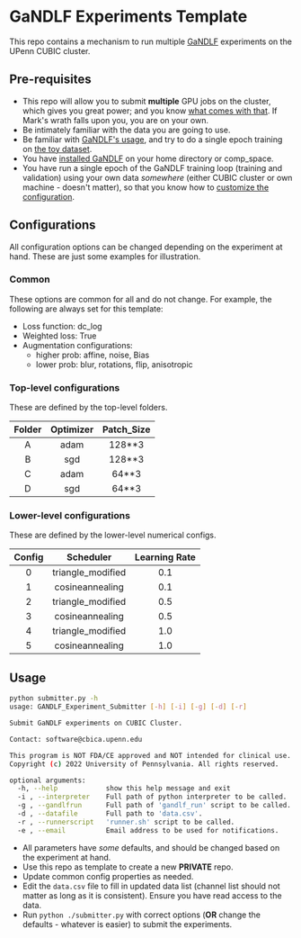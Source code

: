 # GaNDLF Experiments Template

This repo contains a mechanism to run multiple [GaNDLF](https://github.com/CBICA/GaNDLF) experiments on the UPenn CUBIC cluster.

## Pre-requisites

- This repo will allow you to submit **multiple** GPU jobs on the cluster, which gives you great power; and you know [what comes with that](https://memegenerator.net/img/instances/10306177/with-great-power-comes-great-responsibility-albus-dumbledore.jpg). If Mark's wrath falls upon you, you are on your own.
- Be intimately familiar with the data you are going to use.
- Be familiar with [GaNDLF's usage](https://cbica.github.io/GaNDLF/usage), and try to do a single epoch training on [the toy dataset](https://cbica.github.io/GaNDLF/usage#examples).
- You have [installed GaNDLF](https://cbica.github.io/GaNDLF/setup) on your home directory or comp_space.
- You have run a single epoch of the GaNDLF training loop (training and validation) using your own data _somewhere_ (either CUBIC cluster or own machine - doesn't matter), so that you know how to [customize the configuration](https://cbica.github.io/GaNDLF/usage#customize-the-training).

## Configurations

All configuration options can be changed depending on the experiment at hand. These are just some examples for illustration.
### Common

These options are common for all and do not change. For example, the following are always set for this template:

- Loss function: dc_log
- Weighted loss: True
- Augmentation configurations:
  - higher prob: affine, noise, Bias
  - lower prob: blur, rotations, flip, anisotropic

### Top-level configurations

These are defined by the top-level folders.

| Folder | Optimizer | Patch_Size |
|:------:|:---------:|:----------:|
|    A   |    adam   |   128**3   |
|    B   |    sgd    |   128**3   |
|    C   |    adam   |    64**3   |
|    D   |    sgd    |    64**3   |

### Lower-level configurations

These are defined by the lower-level numerical configs.

| Config |     Scheduler     | Learning Rate |
|:------:|:-----------------:|:-------------:|
|    0   | triangle_modified |      0.1      |
|    1   |  cosineannealing  |      0.1      |
|    2   | triangle_modified |      0.5      |
|    3   |  cosineannealing  |      0.5      |
|    4   | triangle_modified |      1.0      |
|    5   |  cosineannealing  |      1.0      |


## Usage

```bash
python submitter.py -h
usage: GANDLF_Experiment_Submitter [-h] [-i] [-g] [-d] [-r]

Submit GaNDLF experiments on CUBIC Cluster.

Contact: software@cbica.upenn.edu

This program is NOT FDA/CE approved and NOT intended for clinical use.
Copyright (c) 2022 University of Pennsylvania. All rights reserved.

optional arguments:
  -h, --help            show this help message and exit
  -i , --interpreter    Full path of python interpreter to be called. 
  -g , --gandlfrun      Full path of 'gandlf_run' script to be called.
  -d , --datafile       Full path to 'data.csv'.
  -r , --runnerscript   'runner.sh' script to be called.
  -e , --email          Email address to be used for notifications.
```

- All parameters have _some_ defaults, and should be changed based on the experiment at hand.
- Use this repo as template to create a new **PRIVATE** repo.
- Update common config properties as needed.
- Edit the `data.csv` file to fill in updated data list (channel list should not matter as long as it is consistent). Ensure you have read access to the data.
- Run `python ./submitter.py` with correct options (**OR** change the defaults - whatever is easier) to submit the experiments.